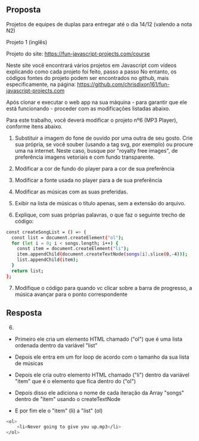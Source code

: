 ## Proposta
Projetos de equipes de duplas para entregar até o dia 14/12 (valendo a nota N2)

Projeto 1 (inglês)


Projeto do site: https://fun-javascript-projects.com/course

Neste site você encontrará vários projetos em Javascript com ví­deos explicando como cada projeto foi feito, passo a passo
No entanto, os códigos fontes do projeto podem ser encontrados no github, mais especificamente, na página: https://github.com/chrisdixon161/fun-javascript-projects.com


Após clonar e executar o web app na sua máquina - para garantir que ele está funcionando - proceder com as modificações listadas abaixo.

Para este trabalho, você deverá modificar o projeto nº6 (MP3 Player), conforme itens abaixo.

1) Substituir a imagem do fone de ouvido por uma outra de seu gosto. Crie sua própria, se você souber (usando a tag svg, por exemplo) ou procure uma na internet. Neste caso, busque por "royalty free images", de preferência imagens vetoriais e com fundo transparente.

2) Modificar a cor de fundo do player para a cor de sua preferência

3) Modificar a fonte usada no player para a de sua preferência

4) Modificar as músicas com as suas preferidas. 

5) Exibir na lista de músicas o título apenas, sem a extensão do arquivo.

6) Explique, com suas próprias palavras, o que faz o seguinte trecho de código:

``` bash
const createSongList = () => {
  const list = document.createElement("ol");
  for (let i = 0; i < songs.length; i++) {
    const item = document.createElement("li");
    item.appendChild(document.createTextNode(songs[i].slice(0,-4)));
    list.appendChild(item);
  }
  return list;
};
```

7) Modifique o código para quando vc clicar sobre a barra de progresso, a música avançar para o ponto correspondente

## Resposta
6) 
- Primeiro ele cria um elemento HTML chamado ("ol") que é uma lista ordenada dentro da variável "list"

- Depois ele entra em um for loop de acordo com o tamanho da sua lista de músicas

- Depois ele cria outro elemento HTML chamado ("li") dentro da variável "item" que é o elemento que fica dentro do ("ol")

- Depois disso ele adiciona o nome de cada iteração da Array "songs" dentro de "item" usando o createTextNode

- E por fim ele o "item" (li) a "list" (ol)

``` bash
<ol>
    <li>Never going to give you up.mp3</li>
</ol>
``` 
